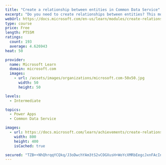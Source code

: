 ```yaml
---
title: "Create a relationship between entities in Common Data Service"
excerpt: "Do you need to create relationships between entities? This module will show how and why you can separate data into entities and how to relate between entities to build complex and robust business solutions. It will also explain the different kinds of relationships that you can define between entities in Common Data Service."
webUrl: https://docs.microsoft.com/en-us/learn/modules/create-relationship-between-cds-entities/
type: course
price: Free
length: PT55M
ratings:
  count: 193
  average: 4.626943
heat: 50

provider:
  name: Microsoft Learn
  domain: microsoft.com
  images:
    - url: /assets/images/organizations/microsoft.com-50x50.jpg
      width: 50
      height: 50

levels:
  - Intermediate

topics:
  - Power Apps
  - Common Data Service

images:
  - url: https://docs.microsoft.com/learn/achievements/create-relationship-between-cds-entities-social.png
    width: 800
    height: 400
    isCached: true

secured: "TZB++NhQhrqqYCQkq/J3oDwchYAm3tS2vCOGXusH+WoYcXMRbEegcJxnFAcInp8rKp69rjD5qzrZSxkWqQKvjOQ8apa4Pj+tgt1m3G1lZ86mFIhQxjjGTGbghWyPJXLj5NcDZd65Cf6IvZDZss7vgMgUX293fcCS3jebZ9KpfezmKBrYz6KkgW+Fun1Y+8LkxZTKhRXBMzQCEDi4opkbtEKHZAVcYBRytkMcyNh3JQ8hGfOg1o208hDD34MPefUL4KqLiuYbeW9t35sEmFkFke8zLix6Q0MdQ59jI02P9njWaLEsrd5AEmmb9vTfO/0nGttaOjnYwwepDrFogBS1SbxF++CQ1D1U05MWlxUM/N/sdnau/XwdQAKAeolRYB4wIIfIuHNc1USQXd0e4QiUHU8WiFoQ2UWlBkT0u/GVMq8=;LrIT91KeynBuJb0u/FOAnQ=="
---
```


